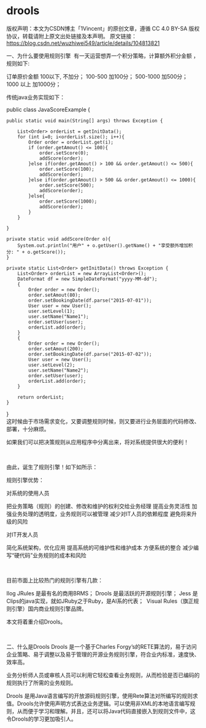 # drools

版权声明：本文为CSDN博主「1Vincent」的原创文章，遵循 CC 4.0 BY-SA 版权协议，转载请附上原文出处链接及本声明。
原文链接：https://blog.csdn.net/wuzhiwei549/article/details/104813821

一、为什么要使用规则引擎
 有一天运营想弄一个积分策略，计算额外积分金额 ，规则如下:

订单原价金额 100以下, 不加分；
100-500 加100分；
500-1000 加500分；
1000 以上 加1000分；

传统java业务实现如下：

public class JavaScoreExample {
      
    public static void main(String[] args) throws Exception {  
          
        List<Order> orderList = getInitData();
        for (int i=0; i<orderList.size(); i++){  
            Order order = orderList.get(i);  
            if (order.getAmout() <= 100){  
                order.setScore(0);  
                addScore(order);  
            }else if(order.getAmout() > 100 && order.getAmout() <= 500){  
                order.setScore(100);  
                addScore(order);  
            }else if(order.getAmout() > 500 && order.getAmout() <= 1000){  
                order.setScore(500);  
                addScore(order);  
            }else{  
                order.setScore(1000);  
                addScore(order);  
            }  
        }  
          
    }  
      
    private static void addScore(Order o){  
        System.out.println("用户" + o.getUser().getName() + "享受额外增加积分: " + o.getScore());  
    }  
      
    private static List<Order> getInitData() throws Exception {  
        List<Order> orderList = new ArrayList<Order>();
        DateFormat df = new SimpleDateFormat("yyyy-MM-dd");
        {
            Order order = new Order();  
            order.setAmout(80);  
            order.setBookingDate(df.parse("2015-07-01"));  
            User user = new User();
            user.setLevel(1);  
            user.setName("Name1");  
            order.setUser(user);  
            orderList.add(order);  
        }
        {
            Order order = new Order();  
            order.setAmout(200);  
            order.setBookingDate(df.parse("2015-07-02"));  
            User user = new User();
            user.setLevel(2);  
            user.setName("Name2");  
            order.setUser(user);  
            orderList.add(order);  
        }  
       
        return orderList;  
    }  
}  
这时候由于市场需求变化，又要调整规则时候，则又要进行业务层面的代码修改、部署，十分麻烦。

如果我们可以把决策规则从应用程序中分离出来，将对系统提供很大的便利！

 

由此，诞生了规则引擎！如下如所示：      



规则引擎优势：

对系统的使用人员

把业务策略（规则）的创建、修改和维护的权利交给业务经理
提高业务灵活性
加强业务处理的透明度，业务规则可以被管理
减少对IT人员的依赖程度
避免将来升级的风险


对IT开发人员

简化系统架构，优化应用
提高系统的可维护性和维护成本
方便系统的整合
减少编写“硬代码”业务规则的成本和风险

 

目前市面上比较热门的规则引擎有几款：

Ilog JRules 是最有名的商用BRMS；
Drools 是最活跃的开源规则引擎；
Jess 是Clips的java实现，就如JRuby之于Ruby，是AI系的代表；
 Visual Rules（旗正规则引擎）国内商业规则引擎品牌。

本文将着重介绍Drools。

 

二、什么是Drools
Drools 是一个基于Charles Forgy’s的RETE算法的，易于访问企业策略、易于调整以及易于管理的开源业务规则引擎，符合业内标准，速度快、效率高。

业务分析师人员或审核人员可以利用它轻松查看业务规则，从而检验是否已编码的规则执行了所需的业务规则。

Drools 是用Java语言编写的开放源码规则引擎，使用Rete算法对所编写的规则求值。Drools允许使用声明方式表达业务逻辑。可以使用非XML的本地语言编写规则，从而便于学习和理解。并且，还可以将Java代码直接嵌入到规则文件中，这令Drools的学习更加吸引人。

 




